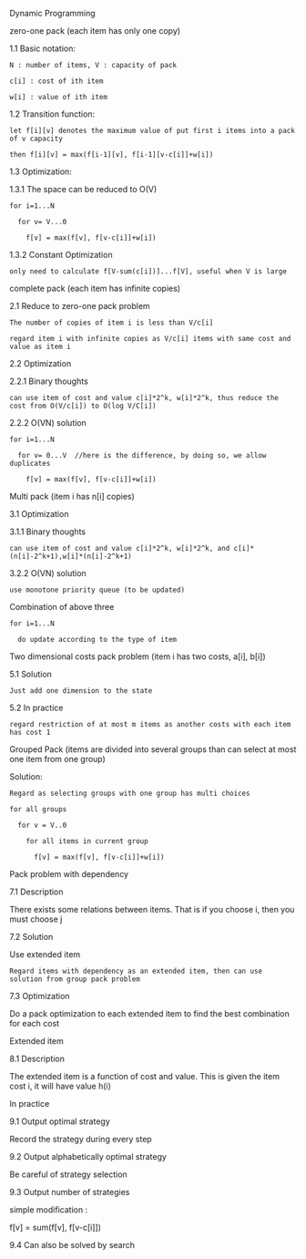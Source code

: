 Dynamic Programming

zero-one pack (each item has only one copy)

1.1 Basic notation: 

    N : number of items, V : capacity of pack
    
    c[i] : cost of ith item
    
    w[i] : value of ith item
    
1.2 Transition function:

    let f[i][v] denotes the maximum value of put first i items into a pack of v capacity
    
    then f[i][v] = max(f[i-1][v], f[i-1][v-c[i]]+w[i])
    
1.3 Optimization:

1.3.1 The space can be reduced to O(V)

    for i=1...N
    
      for v= V...0
      
        f[v] = max(f[v], f[v-c[i]]+w[i])  
        
1.3.2 Constant Optimization

    only need to calculate f[V-sum(c[i])]...f[V], useful when V is large
    
complete pack (each item has infinite copies)

2.1 Reduce to zero-one pack problem

    The number of copies of item i is less than V/c[i]
    
    regard item i with infinite copies as V/c[i] items with same cost and value as item i
    
2.2 Optimization

2.2.1 Binary thoughts 

    can use item of cost and value c[i]*2^k, w[i]*2^k, thus reduce the cost from O(V/c[i]) to O(log V/C[i])
    
2.2.2 O(VN) solution

    for i=1...N
    
      for v= 0...V  //here is the difference, by doing so, we allow duplicates
      
        f[v] = max(f[v], f[v-c[i]]+w[i]) 
       
Multi pack (item i has n[i] copies)

3.1 Optimization

3.1.1 Binary thoughts

    can use item of cost and value c[i]*2^k, w[i]*2^k, and c[i]*(n[i]-2^k+1),w[i]*(n[i]-2^k+1)
    
3.2.2 O(VN) solution

    use monotone priority queue (to be updated)
    
Combination of above three

    for i=1...N
    
      do update according to the type of item
      
Two dimensional costs pack problem (item i has two costs, a[i], b[i])

5.1 Solution

    Just add one dimension to the state
    
5.2 In practice

    regard restriction of at most m items as another costs with each item has cost 1 
    
Grouped Pack (items are divided into several groups than can select at most one  item from one group)

Solution:

    Regard as selecting groups with one group has multi choices
    
    for all groups
    
      for v = V..0
      
        for all items in current group
        
          f[v] = max(f[v], f[v-c[i]]+w[i])
          
Pack problem with dependency

7.1 Description

  There exists some relations between items. That is if you choose i, then you must choose j
  
7.2 Solution

  Use extended item 
  
    Regard items with dependency as an extended item, then can use solution from group pack problem
    
7.3 Optimization

  Do a pack optimization to each extended item to find the best combination for each cost
  

Extended item

8.1 Description

  The extended item is a function of cost and value. This is given the item cost i, it will have value h(i)


In practice

9.1 Output optimal strategy

  Record the strategy during every step
  
9.2 Output alphabetically optimal strategy

  Be careful of strategy selection
  
9.3 Output number of strategies

  simple modification : 
  
  f[v] = sum(f[v], f[v-c[i]]) 
  
9.4 Can also be solved by search
  
